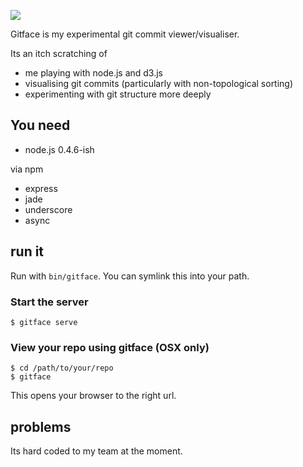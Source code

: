 ![](https://img.skitch.com/20110428-mj866c1cp813g57yuj7jb615dm.jpg)

Gitface is my experimental git commit viewer/visualiser.

Its an itch scratching of

* me playing with node.js and d3.js
* visualising git commits (particularly with non-topological sorting)
* experimenting with git structure more deeply

## You need

* node.js 0.4.6-ish

via npm

* express
* jade
* underscore
* async

## run it

Run with `bin/gitface`. You can symlink this into your path.

### Start the server

    $ gitface serve

### View your repo using gitface (OSX only)

    $ cd /path/to/your/repo
    $ gitface

This opens your browser to the right url.

## problems

Its hard coded to my team at the moment.
